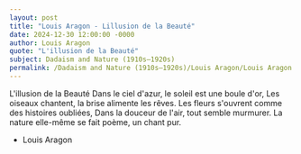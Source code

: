 ```yaml
---
layout: post
title: "Louis Aragon - Lillusion de la Beauté"
date: 2024-12-30 12:00:00 -0000
author: Louis Aragon
quote: "L'illusion de la Beauté"
subject: Dadaism and Nature (1910s–1920s)
permalink: /Dadaism and Nature (1910s–1920s)/Louis Aragon/Louis Aragon - Lillusion de la Beauté
---
```


L'illusion de la Beauté
Dans le ciel d'azur, le soleil est une boule d'or,
Les oiseaux chantent, la brise alimente les rêves.
Les fleurs s'ouvrent comme des histoires oubliées,
Dans la douceur de l'air, tout semble murmurer.
La nature elle-même se fait poème, un chant pur.


- Louis Aragon

